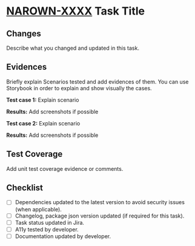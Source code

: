 # [NAROWN-XXXX](https://collaboration.msi.audi.com/jira/browse/NAROWN-XXXX) Task Title

## Changes

Describe what you changed and updated in this task.

## Evidences

Briefly explain Scenarios tested and add evidences of them. You can use Storybook in order to explain and show visually the cases.

**Test case 1:**
Explain scenario

**Results:**
Add screenshots if possible

**Test case 2:**
Explain scenario

**Results:**
Add screenshots if possible

## Test Coverage

Add unit test coverage evidence or comments.

## Checklist

- [ ]  Dependencies updated to the latest version to avoid security issues (when applicable).
- [ ]  Changelog, package json version updated (if required for this task).
- [ ]  Task status updated in Jira.
- [ ]  A11y tested by developer.
- [ ]  Documentation updated by developer.
